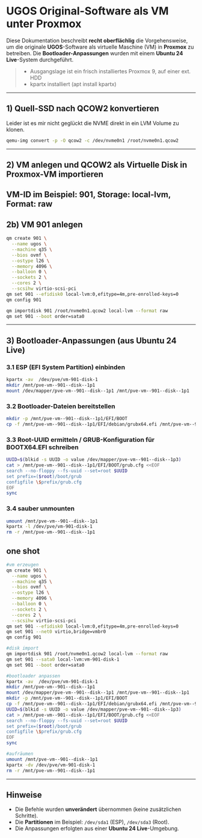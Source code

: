 # UGOS Original-Software als VM unter Proxmox

Diese Dokumentation beschreibt **recht oberflächlig** die Vorgehensweise, um die originale **UGOS**-Software als virtuelle Maschine (VM) in **Proxmox** zu betreiben. Die **Bootloader-Anpassungen** wurden mit einem **Ubuntu 24 Live**-System durchgeführt.

> - Ausgangslage ist ein frisch installiertes Proxmox 9, auf einer ext. HDD
> - kpartx installiert (apt install kpartx)
---

## 1) Quell-SSD nach QCOW2 konvertieren
Leider ist es mir nicht geglückt die NVME direkt in ein LVM Volume zu klonen.

```bash
qemu-img convert -p -O qcow2 -c /dev/nvme0n1 /root/nvme0n1.qcow2
```

---
## 2) VM anlegen und QCOW2 als Virtuelle Disk in Proxmox-VM importieren

VM-ID im Beispiel: **901**, Storage: **local-lvm**, Format: **raw**
---
## 2b) VM 901 anlegen
```bash
qm create 901 \
  --name ugos \
  --machine q35 \
  --bios ovmf \
  --ostype l26 \
  --memory 4096 \
  --balloon 0 \
  --sockets 2 \
  --cores 2 \
  --scsihw virtio-scsi-pci
qm set 901 --efidisk0 local-lvm:0,efitype=4m,pre-enrolled-keys=0
qm config 901

qm importdisk 901 /root/nvme0n1.qcow2 local-lvm --format raw
qm set 901 --boot order=sata0
```
---



## 3) Bootloader-Anpassungen (aus Ubuntu 24 Live)

### 3.1 ESP (EFI System Partition) einbinden
```bash
kpartx -av  /dev/pve/vm-901-disk-1
mkdir /mnt/pve-vm--901--disk--1p1
mount /dev/mapper/pve-vm--901--disk--1p1 /mnt/pve-vm--901--disk--1p1
```

### 3.2 Bootloader-Dateien bereitstellen
```bash
mkdir -p /mnt/pve-vm--901--disk--1p1/EFI/BOOT
cp -f /mnt/pve-vm--901--disk--1p1/EFI/debian/grubx64.efi /mnt/pve-vm--901--disk--1p1/EFI/BOOT/BOOTX64.EFI
```

### 3.3 Root-UUID ermitteln /  GRUB-Konfiguration für BOOTX64.EFI schreiben
```bash
UUID=$(blkid -s UUID -o value /dev/mapper/pve-vm--901--disk--1p3)
cat > /mnt/pve-vm--901--disk--1p1/EFI/BOOT/grub.cfg <<EOF
search --no-floppy --fs-uuid --set=root $UUID
set prefix=($root)/boot/grub
configfile \$prefix/grub.cfg
EOF
sync
```

### 3.4 sauber unmounten
```bash
umount /mnt/pve-vm--901--disk--1p1
kpartx -l /dev/pve/vm-901-disk-1
rm -r /mnt/pve-vm--901--disk--1p1
```

## one shot
```bash
#vm erzeugen
qm create 901 \
  --name ugos \
  --machine q35 \
  --bios ovmf \
  --ostype l26 \
  --memory 4096 \
  --balloon 0 \
  --sockets 2 \
  --cores 2 \
  --scsihw virtio-scsi-pci
qm set 901 --efidisk0 local-lvm:0,efitype=4m,pre-enrolled-keys=0
qm set 901 --net0 virtio,bridge=vmbr0
qm config 901

#disk import
qm importdisk 901 /root/nvme0n1.qcow2 local-lvm --format raw
qm set 901 --sata0 local-lvm:vm-901-disk-1
qm set 901 --boot order=sata0

#bootloader anpassen
kpartx -av  /dev/pve/vm-901-disk-1
mkdir /mnt/pve-vm--901--disk--1p1
mount /dev/mapper/pve-vm--901--disk--1p1 /mnt/pve-vm--901--disk--1p1
mkdir -p /mnt/pve-vm--901--disk--1p1/EFI/BOOT
cp -f /mnt/pve-vm--901--disk--1p1/EFI/debian/grubx64.efi /mnt/pve-vm--901--disk--1p1/EFI/BOOT/BOOTX64.EFI
UUID=$(blkid -s UUID -o value /dev/mapper/pve-vm--901--disk--1p3)
cat > /mnt/pve-vm--901--disk--1p1/EFI/BOOT/grub.cfg <<EOF
search --no-floppy --fs-uuid --set=root $UUID
set prefix=($root)/boot/grub
configfile \$prefix/grub.cfg
EOF
sync

#aufräumen
umount /mnt/pve-vm--901--disk--1p1
kpartx -dv /dev/pve/vm-901-disk-1
rm -r /mnt/pve-vm--901--disk--1p1

```

---

## Hinweise

- Die Befehle wurden **unverändert** übernommen (keine zusätzlichen Schritte).  
- Die **Partitionen** im Beispiel: `/dev/sda1` (ESP), `/dev/sda3` (Root).  
- Die Anpassungen erfolgten aus einer **Ubuntu 24 Live**-Umgebung.

